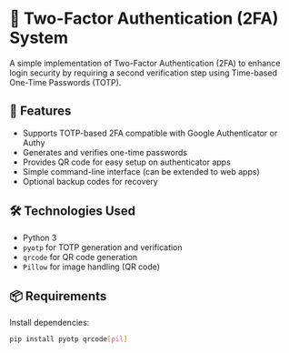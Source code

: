 # 🔐 Two-Factor Authentication (2FA) System

A simple implementation of Two-Factor Authentication (2FA) to enhance login security by requiring a second verification step using Time-based One-Time Passwords (TOTP).

## 🚀 Features

- Supports TOTP-based 2FA compatible with Google Authenticator or Authy
- Generates and verifies one-time passwords
- Provides QR code for easy setup on authenticator apps
- Simple command-line interface (can be extended to web apps)
- Optional backup codes for recovery

## 🛠️ Technologies Used

- Python 3
- `pyotp` for TOTP generation and verification
- `qrcode` for QR code generation
- `Pillow` for image handling (QR code)

## 📦 Requirements

Install dependencies:

```bash
pip install pyotp qrcode[pil]

